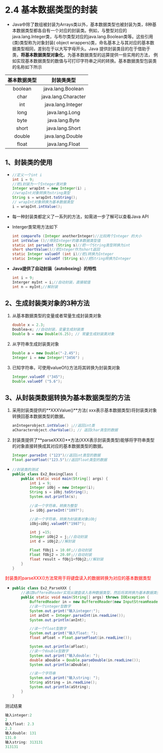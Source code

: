 

# 2.4 基本数据类型的封装

- Java中除了数组被封装为Arrays类以外，基本数据类型也被封装为类，8种基本数据类型都各自有一个对应的封装类。例如，与整型对应的java.lang.Integer类，与布尔类型对应的java.lang.Boolean类等。这些引用(类)类型称为对象封装( object wrappers)类，命名基本上与其对应的基本数据类型相同，差别在于以大写字母开头。Java 提供封装类目的在于借助于类，**将基本数据类型对象化**，为基本数据类型的运算提供一些实用的方法， 例如实现基本数据类型的数值与可打印字符串之间的转换。基本数据类型包装类的名称如下所示

| 基本数据类型 |     封装类类型      |
| :----------: | :-----------------: |
|   boolean    |  java.lang.Boolean  |
|     char     | java.lang.Character |
|     int      |  java.lang.Integer  |
|     long     |   java.lang.Long    |
|     byte     |   java.lang.Byte    |
|    short     |   java.lang.Short   |
|    double    |  java.lang.Double   |
|    float     |   java.lang.Float   |

## 1、封装类的使用

- ```java
  //定义一个int i
  int i = 9;
  //把i封装为一个Integer类对象
  Integer wrapInt = new Integer(i) ;
  //wrapInt对象转换为string类型
  String s = wrapInt.toString();
  // wrapInt对象转换为基本数据类型
  i = wrapInt.intValue();
  ```

- 每一种封装类都定义了一系列的方法，如需进一步了解可以查看Java API

- Interger类常用方法如下

  ```java
  int compareTo (Integer anotherInteger)//比较两个Integer 的大小
  int intValue ()//得到Integer的基本数据类型值
  static int parseInt (String s)//把一个String类型转换为int
  short shortValue()//把Integer作为short返回
  static Integer valueOf (int i)//把i转换为Integer
  static Integer valueOf (String s)//把String转换为Integer
  ```

- **Java提供了自动封装（autoboxing）的特性**

  ```java
  int i = 9;
  Interger myInt = i;//自动封装，直接赋值
  int n = myInt;//解封装
  ```

## 2、生成封装类对象的3种方法

1. 从基本数据类型的变量或者常量生成封装类对象

   ```java
   double x = 2.3;
   Doublea=x; //自动封装，变量生成封装类
   Double b = new Double(6.25); // 常量生成封装类对象
   ```

2. 从字符串生成封装类对象

   ```java
   Double a = new Double("-2.45");
   Integer i = new Integer("3456") ;
   ```

3. 已知字符串，可使用valueOf()方法将其转换为封装类对象

   ```java
   Integer.valueOf ("345");
   Double.valueOf ("5.6");
   ```

## 3、从封装类数据转换为基本数据类型的方法

1. 采用封装类提供的**XXXValue()**方法( xxx表示基本数据类型)将封装类对象转换回基本数据类型的数据。

   ```java
   anIntegerobject.intValue() ;//返回int类
   aCharacterobject.charValue(); // 返回char类型的数据
   ```

2. 封装类提供了**parseXXX()**方法(XXX表示封装类类型)能够将字符串类型的对象直接转换成其对应的基本数据类型的数据。

   ```java
   Integer.parseInt ("123")//返回int类型的数据
   Float.parseFloat("123.5")//返回float类型的数据
   ```

- ```java
  //封装类的测试
  public class Ex2_BoxingClass {
      public static void main(String[] args) {
          int i = 9;
          Integer iObj = new Integer(i);
          String s = iObj.toString();
          System.out.println(s);
          
          //读一个字符串，转换为整型
          i= iObj.parseInt("1897");
  
          //读一个字符串，转换为封装类对象iObj
          iObj=iObj.valueOf("1987");
  
          int j =15;
          Integer iObj2 = j;//自动封装
          int d = iObj2;//解封装
  
          Float fObj1 = 10.0F;//自动封装
          Float fObj2 = 20.0F;//自动封装
          float result = fObj1+fObj2;//解封装
      }
  }
  ```

<font color = "red">封装类的parseXXX()方法常用于将键盘读入的数据转换为对应的基本数据类型</font>

- ```java
  public class Ex2_ParseXXX {
      //通过BufferedReader实现从键盘读入各种数据类型，然后将其转换为基本数据类型
      public static void main(String[] args) throws IOException {
          BufferedReader in = new BufferedReader(new InputStreamReader(System.in));
          //读一个integer型数字
          System.out.print("输入integer:");
          int anInt = Integer.parseInt(in.readLine());
          System.out.println(anInt);
  
          //读一个float型数字
          System.out.print("输入float: ");
          float aFloat = Float.parseFloat(in.readLine());
  
          System.out.println(aFloat);
          //读一个double型数字
          System.out.print("输入double: ");
          double aDouble = Double.parseDouble(in.readLine());
          System.out.println(aDouble);
  
          //读一个字符串
          System.out.print("输入string: ");
          String aString = in.readLine();
          System.out.println(aString);
      }
  }
  ```

测试结果

```java
输入integer:2
2
输入float: 2.3
2.3
输入double: 131
131.0
输入string: 313131
313131
```

